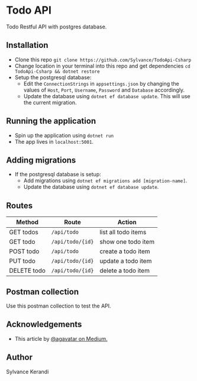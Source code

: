 # Todo API
Todo Restful API with postgres database.

## Installation
- Clone this repo `git clone https://github.com/Sylvance/TodoApi-Csharp`
- Change location in your terminal into this repo and get dependencies `cd TodoApi-Csharp && dotnet restore`
- Setup the postgresql database:
    - Edit the `ConnectionStrings` in `appsettings.json` by changing the values of `Host`, `Port`, `Username`, `Password` and `Database` accordingly.
    - Update the database using `dotnet ef database update`. This will use the current migration.

## Running the application
- Spin up the application using `dotnet run`
- The app lives in `localhost:5001`.

## Adding migrations
- If the postgresql database is setup:
    - Add migrations using `dotnet ef migrations add [migration-name]`.
    - Update the database using `dotnet ef database update`.

## Routes
| Method      | Route            | Action              |
| ---         |    ---           |                 --- |
| GET todos   | `/api/todo`      | list all todo items |
| GET todo    | `/api/todo/{id}` | show one todo item  |
| POST todo   | `/api/todo`      | create a todo item  |
| PUT todo    | `/api/todo/{id}` | update a todo item  |
| DELETE todo | `/api/todo/{id}` | delete a todo item  |

## Postman collection
Use this postman collection to test the API.

## Acknowledgements
- This article by [@agavatar on Medium.](https://medium.com/@agavatar/webapi-with-net-core-and-postgres-in-visual-studio-code-8b3587d12823)

## Author
Sylvance Kerandi

